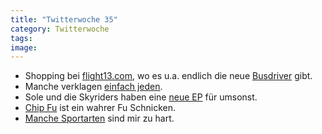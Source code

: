 ```yaml
---
title: "Twitterwoche 35"
category: Twitterwoche
tags: 
image: 
---
```


* Shopping bei [flight13.com](http://www.flight13.com/), wo es u.a. endlich die neue [Busdriver](http://www.flight13.com/details/86036/busdriver-jhelli-beam) gibt.
* Manche verklagen [einfach jeden](http://en.wikipedia.org/wiki/Lawsuits_against_God).
* Sole und die Skyriders haben eine [neue EP](http://ugsmag.com/2009/08/sole-the-skyrider-band-battlefields-ep-free-download/) für umsonst.
* [Chip Fu](http://ugsmag.com/2009/08/chip-fu-ridiculous/) ist ein wahrer Fu Schnicken.
* [Manche Sportarten](http://blog.rebellen.info/2009/08/22/uaaaah-urban-idiots-in-bln/) sind mir zu hart.
